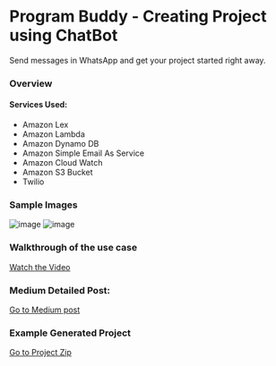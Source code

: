 # Program Buddy - Creating Project using ChatBot
Send messages in WhatsApp and get your project started right away.

### Overview

#### Services Used:

- Amazon Lex
- Amazon Lambda
- Amazon Dynamo DB
- Amazon Simple Email As Service
- Amazon Cloud Watch
- Amazon S3 Bucket
- Twilio

### Sample Images

![image](https://cdn-images-1.medium.com/max/1600/1*0y7TpuwGe2xL33Lli8traw.png)
![image](https://cdn-images-1.medium.com/max/1600/1*yusCIkhsQmpkF0jt2XqpQw.png)

### Walkthrough of the use case
[Watch the Video](https://vimeo.com/763094342)

### Medium Detailed Post:
[Go to Medium post](https://imprakashraghu.medium.com/program-buddy-create-your-rest-apis-using-chatbot-319548d38fe3)

### Example Generated Project
[Go to Project Zip](https://github.com/imprakashraghu/aws-programbuddy-bot/blob/main/example-project-creation.zip)